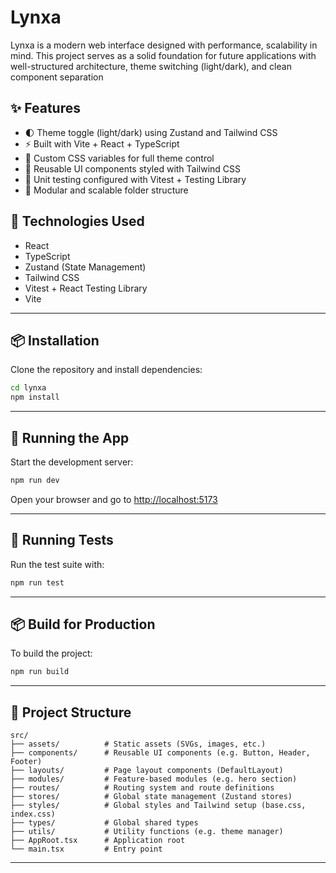# Lynxa

Lynxa is a modern web interface designed with performance, scalability in mind. This project serves as a solid foundation for future applications with well-structured architecture, theme switching (light/dark), and clean component separation

## ✨ Features

- 🌓 Theme toggle (light/dark) using Zustand and Tailwind CSS
- ⚡ Built with Vite + React + TypeScript
- 🎨 Custom CSS variables for full theme control
- 🧩 Reusable UI components styled with Tailwind CSS
- 🧪 Unit testing configured with Vitest + Testing Library
- 📁 Modular and scalable folder structure

## 🚀 Technologies Used

- React
- TypeScript
- Zustand (State Management)
- Tailwind CSS
- Vitest + React Testing Library
- Vite

---

## 📦 Installation

Clone the repository and install dependencies:

```bash
cd lynxa
npm install
```

---

## 🚀 Running the App

Start the development server:

```bash
npm run dev
```

Open your browser and go to [http://localhost:5173](http://localhost:5173)

---

## 🧪 Running Tests

Run the test suite with:

```bash
npm run test
```

---

## 📦 Build for Production

To build the project:

```bash
npm run build
```

---

## 📁 Project Structure

```
src/
├── assets/          # Static assets (SVGs, images, etc.)
├── components/      # Reusable UI components (e.g. Button, Header, Footer)
├── layouts/         # Page layout components (DefaultLayout)
├── modules/         # Feature-based modules (e.g. hero section)
├── routes/          # Routing system and route definitions
├── stores/          # Global state management (Zustand stores)
├── styles/          # Global styles and Tailwind setup (base.css, index.css)
├── types/           # Global shared types
├── utils/           # Utility functions (e.g. theme manager)
├── AppRoot.tsx      # Application root
└── main.tsx         # Entry point
```

---
